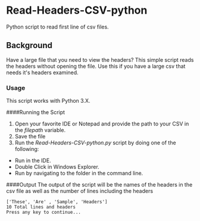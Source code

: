 # Read-Headers-CSV-python
Python script to read first line of csv files. 

## Background
Have a large file that you need to view the headers? This simple script reads the headers without opening the file. Use this if you have a large csv that needs it's headers examined. 

### Usage
This script works with Python 3.X. 

####Running the Script
1. Open your favorite IDE or Notepad and provide the path to your CSV in the <i> filepath </i> variable.
2. Save the file
3. Run the <i>Read-Headers-CSV-python.py</i> script by doing one of the following:
  + Run in the IDE.  
  + Double Click in Windows Explorer.  
  + Run by navigating to the folder in the command line.  

####Output
The output of the script will be the names of the headers in the csv file as well as the number of lines including the headers

    ['These', 'Are' , 'Sample', 'Headers']
    10 Total lines and headers
    Press any key to continue...


